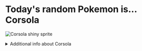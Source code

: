 # Today's random Pokemon is... Corsola

![Corsola shiny sprite](https://raw.githubusercontent.com/PokeAPI/sprites/master/sprites/pokemon/shiny/222.png)

<details>
<summary>Additional info about Corsola</summary>

| srpite type | image |
|------|------|
| back_default | ![Corsola back_default sprite](https://raw.githubusercontent.com/PokeAPI/sprites/master/sprites/pokemon/back/222.png) |
| back_shiny | ![Corsola back_shiny sprite](https://raw.githubusercontent.com/PokeAPI/sprites/master/sprites/pokemon/back/shiny/222.png) |
| front_default | ![Corsola front_default sprite](https://raw.githubusercontent.com/PokeAPI/sprites/master/sprites/pokemon/222.png) | </details>